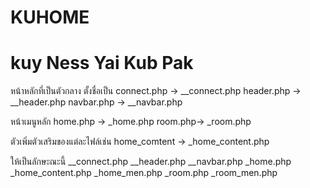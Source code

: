 # KUHOME
kuy Ness Yai Kub Pak
=============================
หน้าหลักที่เป็นตัวกลาง ตั้งชื่อเป็น
connect.php -> __connect.php
header.php -> __header.php
navbar.php -> __navbar.php

หน้าเมนูหลัก
home.php -> _home.php
room.php-> _room.php

ตัวเพิ่มตัวเสริมของแต่ละไฟล์เช่น 
home_comtent -> _home_content.php

ให้เป็นลักษะณะนี้
__connect.php
__header.php
__navbar.php
_home.php
_home_content.php
_home_men.php
_room.php
_room_men.php
